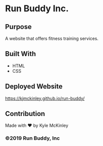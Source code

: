 # Run Buddy Inc.

## Purpose
A website that offers fitness training services.

## Built With
* HTML
* CSS
## Deployed Website
https://kjmckinley.github.io/run-buddy/

## Contribution
Made with ❤️ by Kyle McKinley

### ©️2019 Run Buddy, Inc
